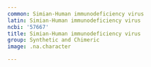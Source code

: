 ```yaml
---
common: Simian-Human immunodeficiency virus
latin: Simian-Human immunodeficiency virus
ncbi: '57667'
title: Simian-Human immunodeficiency virus
group: Synthetic and Chimeric
image: .na.character

---
```

